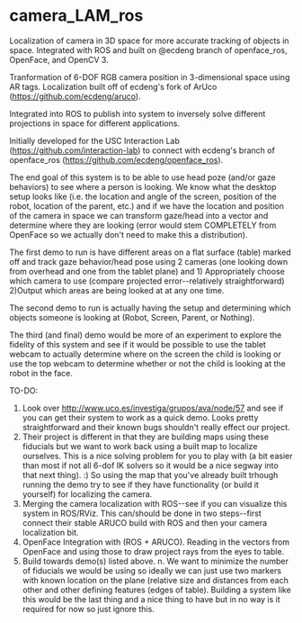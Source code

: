 # camera_LAM_ros
Localization of camera in 3D space for more accurate tracking of objects in space. Integrated with ROS and built on @ecdeng branch of openface_ros, OpenFace, and OpenCV 3.

Tranformation of 6-DOF RGB camera position in 3-dimensional space using AR tags. Localization built off of ecdeng's fork of ArUco (https://github.com/ecdeng/aruco). 

Integrated into ROS to publish into system to inversely solve different projections in space for different applications. 

Initially developed for the USC Interaction Lab (https://github.com/interaction-lab) to connect with ecdeng's branch of openface_ros (https://github.com/ecdeng/openface_ros). 

The end goal of this system is to be able to use head poze (and/or gaze behaviors) to see where a person is looking. We know what the desktop setup looks like (i.e. the location and angle of the screen, position of the robot, location of the parent, etc.) and if we have the location and position of the camera in space we can transform gaze/head into a vector and determine where they are looking (error would stem COMPLETELY from OpenFace so we actually don't need to make this a distribution).

The first demo to run is have different areas on a flat surface (table) marked off and track gaze behavior/head pose using 2 cameras (one looking down from overhead and one from the tablet plane) and 1) Appropriately choose which camera to use (compare projected error--relatively straightforward) 2)Output which areas are being looked at at any one time.

The second demo to run is actually having the setup and determining which objects someone is looking at (Robot, Screen, Parent, or Nothing).

The third (and final) demo would be more of an experiment to explore the fidelity of this system and see if it would be possible to use the tablet webcam to actually determine where on the screen the child is looking or use the top webcam to determine whether or not the child is looking at the robot in the face.

TO-DO: 

1. Look over http://www.uco.es/investiga/grupos/ava/node/57 and see if you can get their system to work as a quick demo. Looks pretty straightforward and their known bugs shouldn't really effect our project. 
2. Their project is different in that they are building maps using these fiducials but we want to work back using a built map to localize ourselves. This is a nice solving problem for you to play with (a bit easier than most if not all 6-dof IK solvers so it would be a nice segway into that next thing). :) So using the map that you've already built trhough running the demo try to see if they have functionality (or build it yourself) for localizing the camera. 
3. Merging the camera localization with ROS--see if you can visualize this system in ROS/RViz. This can/should be done in two steps--first connect their stable ARUCO build with ROS and then your camera localization bit.
4. OpenFace Integration with (ROS + ARUCO). Reading in the vectors from OpenFace and using those to draw project rays from the eyes to table. 
5. Build towards demo(s) listed above.
n. We want to minimize the number of fiducials we would be using so ideally we can just use two markers with known location on the plane (relative size and distances from each other and other defining features (edges of table). Building a system like this would be the last thing and a nice thing to have but in no way is it required for now so just ignore this. 
